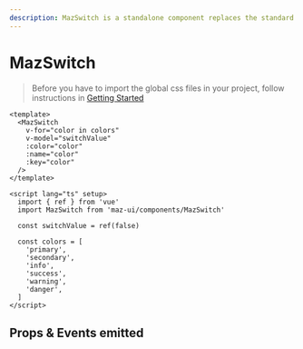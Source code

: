 ```yaml
---
description: MazSwitch is a standalone component replaces the standard html input checkbox. Color option available.
---
```


# MazSwitch

> Before you have to import the global css files in your project, follow instructions in [Getting Started](./../guide/getting-started.md)

<MazSwitch
  v-for="color in colors"
  v-model="switchValue"
  :color="color"
  :name="color"
  :key="color"
  style="margin-bottom: 12px;"
/>

<script lang="ts" setup>
  import { ref } from 'vue'
  const switchValue = ref(false)

  const colors = [
    'primary',
    'secondary',
    'info',
    'success',
    'warning',
    'danger',
  ]
</script>

```vue
<template>
  <MazSwitch
    v-for="color in colors"
    v-model="switchValue"
    :color="color"
    :name="color"
    :key="color"
  />
</template>

<script lang="ts" setup>
  import { ref } from 'vue'
  import MazSwitch from 'maz-ui/components/MazSwitch'

  const switchValue = ref(false)

  const colors = [
    'primary',
    'secondary',
    'info',
    'success',
    'warning',
    'danger',
  ]
</script>
```

## Props & Events emitted

<ComponentPropDoc component="MazSwitch" />
